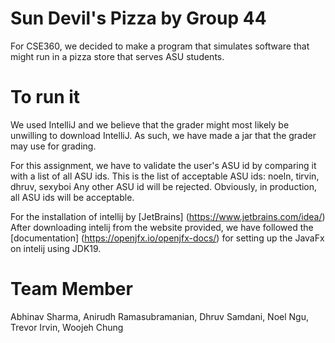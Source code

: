 # Sun Devil's Pizza by Group 44

For CSE360, we decided to make a program that simulates software that might run in a pizza store that serves ASU students.

# To run it
We used IntelliJ and we believe that the grader might most likely be unwilling to download IntelliJ. As such, we have made a jar that the grader may use for grading.

For this assignment, we have to validate the user's ASU id by comparing it with a list of all ASU ids.
This is the list of acceptable ASU ids: noeln, tirvin, dhruv, sexyboi
Any other ASU id will be rejected.
Obviously, in production, all ASU ids will be acceptable.

For the installation of intellij by [JetBrains] (https://www.jetbrains.com/idea/)
After downloading intelij from the website provided, we have followed the [documentation] (https://openjfx.io/openjfx-docs/) for setting up the JavaFx on intelij using JDK19.


# Team Member
Abhinav Sharma, Anirudh Ramasubramanian, Dhruv Samdani, Noel Ngu, Trevor Irvin, Woojeh Chung
